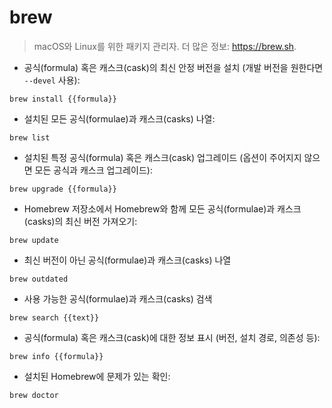 # brew

> macOS와 Linux를 위한 패키지 관리자.
> 더 많은 정보: <https://brew.sh>.

- 공식(formula) 혹은 캐스크(cask)의 최신 안정 버전을 설치 (개발 버전을 원한다면 `--devel` 사용):

`brew install {{formula}}`

- 설치된 모든 공식(formulae)과 캐스크(casks) 나열:

`brew list`

- 설치된 특정 공식(formula) 혹은 캐스크(cask) 업그레이드 (옵션이 주어지지 않으면 모든 공식과 캐스크 업그레이드):

`brew upgrade {{formula}}`

- Homebrew 저장소에서 Homebrew와 함께 모든 공식(formulae)과 캐스크(casks)의 최신 버전 가져오기:

`brew update`

- 최신 버전이 아닌 공식(formulae)과 캐스크(casks) 나열

`brew outdated`

- 사용 가능한 공식(formulae)과 캐스크(casks) 검색

`brew search {{text}}`

- 공식(formula) 혹은 캐스크(cask)에 대한 정보 표시 (버전, 설치 경로, 의존성 등):

`brew info {{formula}}`

- 설치된 Homebrew에 문제가 있는 확인:

`brew doctor`
